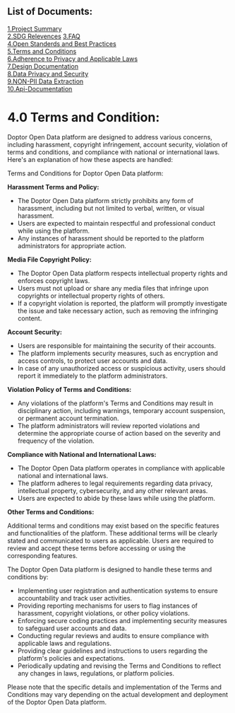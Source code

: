 ## List of Documents:

  [1.Project Summary](https://github.com/Doptor-DPG/Doptor-OpenData/blob/master/documentation/1.0%20Project%20Summary.md)\
    [2.SDG Relevences](https://github.com/Doptor-DPG/Doptor-OpenData/blob/master/documentation/2.0%20SDG.md)
    [3.FAQ ](https://github.com/Doptor-DPG/Doptor-OpenData/blob/master/documentation/3.0%20FAQ.md)\
    [4.Open Standerds and Best Practices ](https://github.com/Doptor-DPG/Doptor-OpenData/blob/master/documentation/10.%20Open%20Standards%20%26%20Best%20Practices.md)\
    [5.Terms and Conditions](https://github.com/Doptor-DPG/Doptor-OpenData/blob/master/documentation/5.0%20Teerms%20and%20Condition.md)\
    [6.Adherence to Privacy and Applicable Laws ](https://github.com/Doptor-DPG/Doptor-OpenData/blob/master/documentation/6.0%20Adherence%20to%20Privacy%20and%20Applicable%20Laws.md)\
    [7.Design Documentation](https://github.com/Doptor-DPG/Doptor-OpenData/blob/master/documentation/7.0%20Do%20No%20Harm%20by%20Design.md)\
    [8.Data Privacy and Security](https://github.com/Doptor-DPG/Doptor-OpenData/blob/master/documentation/8.0%20Data%20Privacy%20and%20Security.md)\
    [9.NON-PII Data Extraction](https://github.com/Doptor-DPG/Doptor-OpenData/blob/master/documentation/9.0%20NON-PII%20Data%20Extraction.md)\
    [10.Api-Documentation](https://github.com/Doptor-DPG/Doptor-OpenData/tree/master/api-documentation)

# **4.0**  **Terms and Condition:**

Doptor Open Data platform are designed to address various concerns, including harassment, copyright infringement, account security, violation of terms and conditions, and compliance with national or international laws. Here's an explanation of how these aspects are handled:

Terms and Conditions for Doptor Open Data platform:

**Harassment Terms and Policy:**

- The Doptor Open Data platform strictly prohibits any form of harassment, including but not limited to verbal, written, or visual harassment.
- Users are expected to maintain respectful and professional conduct while using the platform.
- Any instances of harassment should be reported to the platform administrators for appropriate action.

**Media File Copyright Policy:**

- The Doptor Open Data platform respects intellectual property rights and enforces copyright laws.
- Users must not upload or share any media files that infringe upon copyrights or intellectual property rights of others.
- If a copyright violation is reported, the platform will promptly investigate the issue and take necessary action, such as removing the infringing content.

**Account Security:**

- Users are responsible for maintaining the security of their accounts.
- The platform implements security measures, such as encryption and access controls, to protect user accounts and data.
- In case of any unauthorized access or suspicious activity, users should report it immediately to the platform administrators.

**Violation Policy of Terms and Conditions:**

- Any violations of the platform's Terms and Conditions may result in disciplinary action, including warnings, temporary account suspension, or permanent account termination.
- The platform administrators will review reported violations and determine the appropriate course of action based on the severity and frequency of the violation.

**Compliance with National and International Laws:**

- The Doptor Open Data platform operates in compliance with applicable national and international laws.
- The platform adheres to legal requirements regarding data privacy, intellectual property, cybersecurity, and any other relevant areas.
- Users are expected to abide by these laws while using the platform.

**Other Terms and Conditions:**

Additional terms and conditions may exist based on the specific features and functionalities of the platform. These additional terms will be clearly stated and communicated to users as applicable. Users are required to review and accept these terms before accessing or using the corresponding features.

The Doptor Open Data platform is designed to handle these terms and conditions by:

- Implementing user registration and authentication systems to ensure accountability and track user activities.
- Providing reporting mechanisms for users to flag instances of harassment, copyright violations, or other policy violations.
- Enforcing secure coding practices and implementing security measures to safeguard user accounts and data.
- Conducting regular reviews and audits to ensure compliance with applicable laws and regulations.
- Providing clear guidelines and instructions to users regarding the platform's policies and expectations.
- Periodically updating and revising the Terms and Conditions to reflect any changes in laws, regulations, or platform policies.

Please note that the specific details and implementation of the Terms and Conditions may vary depending on the actual development and deployment of the Doptor Open Data platform.
